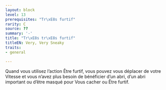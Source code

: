 ```yaml
---
layout: block
level: 13
prerequisites: "Tr\xE8s furtif"
rarity: C
source: ??
summary: '-'
title: "Tr\xE8s tr\xE8s furtif"
titleEN: Very, Very Sneaky
traits:
- general

---
```


<p>Quand vous utilisez l’action Être furtif, vous pouvez vous déplacer de votre Vitesse et vous n’avez plus besoin de bénéficier d’un abri, d’un abri important ou d’être masqué pour Vous cacher ou Être furtif.</p>